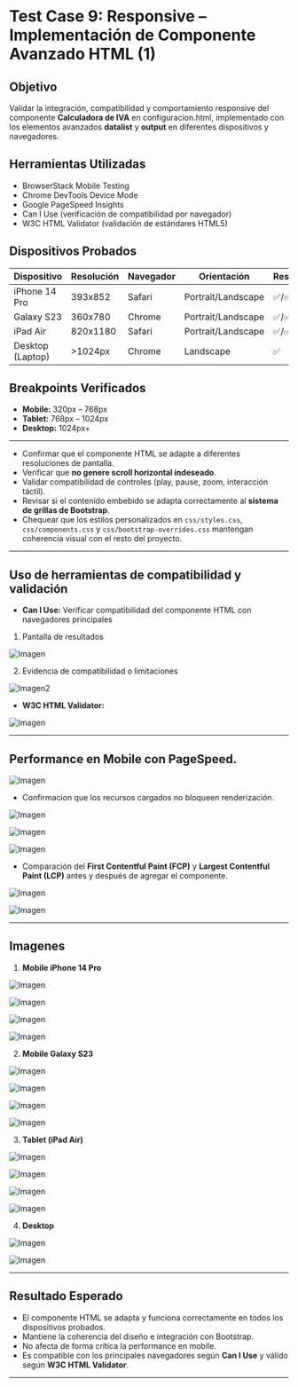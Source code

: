 # Test Case 9: Responsive – Implementación de Componente Avanzado HTML (1)

## Objetivo
Validar la integración, compatibilidad y comportamiento responsive del componente **Calculadora de IVA** en configuracion.html, implementado con los elementos avanzados **datalist** y **output** en diferentes dispositivos y navegadores.

## Herramientas Utilizadas
- BrowserStack Mobile Testing  
- Chrome DevTools Device Mode  
- Google PageSpeed Insights  
- Can I Use (verificación de compatibilidad por navegador)  
- W3C HTML Validator (validación de estándares HTML5)  

## Dispositivos Probados
| Dispositivo       | Resolución | Navegador | Orientación         | Resultado |
|-------------------|------------|-----------|---------------------|-----------|
| iPhone 14 Pro     | 393x852    | Safari    | Portrait/Landscape  | ✅/✅ |
| Galaxy S23        | 360x780    | Chrome    | Portrait/Landscape  | ✅/✅ |
| iPad Air          | 820x1180   | Safari    | Portrait/Landscape  | ✅/✅ |
| Desktop (Laptop)  | >1024px    | Chrome    | Landscape           | ✅ |

## Breakpoints Verificados
- **Mobile:** 320px – 768px  
- **Tablet:** 768px – 1024px  
- **Desktop:** 1024px+  

---

- Confirmar que el componente HTML se adapte a diferentes resoluciones de pantalla.  
- Verificar que **no genere scroll horizontal indeseado**.  
- Validar compatibilidad de controles (play, pause, zoom, interacción táctil).  
- Revisar si el contenido embebido se adapta correctamente al **sistema de grillas de Bootstrap**.  
- Chequear que los estilos personalizados en `css/styles.css`, `css/components.css` y `css/bootstrap-overrides.css` mantengan coherencia visual con el resto del proyecto.

---

## Uso de herramientas de compatibilidad y validación
- **Can I Use:** Verificar compatibilidad del componente HTML con navegadores principales   

 1. Pantalla de resultados

![Imagen](https://drive.google.com/uc?export=view&id=1oMiQVp7l7CQxLUlCSusk1dgPO0hGfGlT)

 2. Evidencia de compatibilidad o limitaciones
 
![Imagen2](https://drive.google.com/uc?export=view&id=1Rzsl1v9UsxwfTL06clz2wI2A_LCdoJfr)

- **W3C HTML Validator:**   

![Imagen](https://drive.google.com/uc?export=view&id=1GooyXvyGsj9AV0Rg48PqAy6iCsAz28mS)

---

## Performance en Mobile con PageSpeed.  

![Imagen](https://drive.google.com/uc?export=view&id=1UpG0bPHD2N4m25qDDDAOlYM2fEvhtVC3)
  
- Confirmacion que los recursos cargados no bloqueen renderización. 

![Imagen](https://drive.google.com/uc?export=view&id=1w1VmXbaRIcoWiQeuLqoZJHBWdjDUHGGE)

![Imagen](https://drive.google.com/uc?export=view&id=1vhbdKen9ralzol_KrKgjSJ3Bi-GwFYhU)

![Imagen](https://drive.google.com/uc?export=view&id=113F9mTUB5k3Oe9EEEKvsyq-xZ84P1MEE)

- Comparación del **First Contentful Paint (FCP)** y **Largest Contentful Paint (LCP)** antes y después de agregar el componente.  

![Imagen](https://drive.google.com/uc?export=view&id=1DOpNp7zTAIra5VKfQxJFZbaHBzJ-tIFs)

![Imagen](https://drive.google.com/uc?export=view&id=1vF_ITJDmhRsXpucQz4GQ8g0dK5bcW2gc)

---

## Imagenes
1. **Mobile iPhone 14 Pro** 

![Imagen](https://drive.google.com/uc?export=view&id=1LCyVI6ybarbgXawW04Ovw0dqtDr3A87_)

![Imagen](https://drive.google.com/uc?export=view&id=1bqMiR00aKdF3a3rQK2sZ-RQyS6a_-djZ)

![Imagen](https://drive.google.com/uc?export=view&id=1fzufsFsQn4MbdcujRanZGIutK1NMZ5Vz)

![Imagen](https://drive.google.com/uc?export=view&id=1OfMqqchnrN1OGoltDO5FNsIYyml7uCiF)

2. **Mobile Galaxy S23**

![Imagen](https://drive.google.com/uc?export=view&id=1g0eXPqFuOxK9nFLFotKpP6CnYLUnl5hH)

![Imagen](https://drive.google.com/uc?export=view&id=18wpBsI6XHzG9-S2Bq803b6FlqyL8OiZa)

![Imagen](https://drive.google.com/uc?export=view&id=1TWY_utPCRxceyEdvkG9xzIz3IzSza7ML)

![Imagen](https://drive.google.com/uc?export=view&id=1LMuWpbIAmuVoMp5S3lbKmAFpO40Wp1pk)

3. **Tablet (iPad Air)** 

![Imagen](https://drive.google.com/uc?export=view&id=1zXpsteCNSoev5mzr1Hkv6Z8Kbt9z5iLM)

![Imagen](https://drive.google.com/uc?export=view&id=1tVm68Epk5T1GxyIlBuMI5L_n99V0oE50)

![Imagen](https://drive.google.com/uc?export=view&id=178FDMazz_T7VHfaqiyWZRqtu8GIFexKO)

![Imagen](https://drive.google.com/uc?export=view&id=1zpfrZToXhhyWyKbCxhe-BYK-wXLChFnv)

4. **Desktop** 

![Imagen](https://drive.google.com/uc?export=view&id=1KzYbhLcYx5mizWQWIPrO03k3aJzB2kDt)

![Imagen](https://drive.google.com/uc?export=view&id=1m-ohytkXWoJ1GRwz5lkUzVIS1V2EFH_l)

---

## Resultado Esperado
- El componente HTML se adapta y funciona correctamente en todos los dispositivos probados.  
- Mantiene la coherencia del diseño e integración con Bootstrap.  
- No afecta de forma crítica la performance en mobile.  
- Es compatible con los principales navegadores según **Can I Use** y válido según **W3C HTML Validator**.  

---
